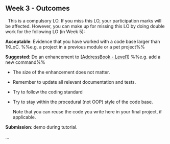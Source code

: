 <link rel="stylesheet" href="{{baseUrl}}/css/main.css">
<link rel="stylesheet" href="{{baseUrl}}/css/schedule.css">

<div class="website-content">

## Week 3 - Outcomes

<div id="main">

<!-- ==================================================================================================== -->

<include src="outcome-remoteRepo.md" />

<!-- ==================================================================================================== -->

<include src="outcome-refactor.md" />

<!-- ==================================================================================================== -->

<panel type="danger" header="**Can work with a 1KLoC code base :star: ==[Compulsory]==**" expandable no-close>
  <panel header=":dart: Evidence" expanded>

<tip-box type="important"> 
  
This is a compulsory LO. If you miss this LO, your participation marks will be affected. However, you can make up for missing this LO by doing double work for the following LO (in Week 5):

<include src="../week5/outcomes.md#lo-2kloc"/>

</tip-box>

**Acceptable**: Evidence that you have worked with a code base larger than 1KLoC. %%e.g. a project in a previous module or a pet project%%

**Suggested**: Do an enhancement to [[AddressBook - Level1](https://github.com/nus-cs2103-AY1718S1/addressbook-level1)]  %%e.g. add a new command%%

* The size of the enhancement does not matter.
* Remember to update all relevant documentation and tests.
* Try to follow the coding standard
* Try to stay within the procedural (not OOP) style of the code base.

  <tip-box type="tip">
  
  Note that you can reuse the code you write here in your final project, if applicable.
 
  </tip-box>

**Submission**: demo during tutorial.

  </panel>
</panel>

<!-- ==================================================================================================== -->

<include src="outcome-styleGuide.md" />

<!-- ==================================================================================================== -->

<include src="outcome-readability.md" />

<!-- ==================================================================================================== -->

<include src="outcome-naming.md" />

<!-- ==================================================================================================== -->

<include src="outcome-codingPractice.md" />

<!-- ==================================================================================================== -->

<include src="outcome-gitHistory.md" />

<!-- ==================================================================================================== -->

<include src="outcome-ide.md" />

<!-- ==================================================================================================== -->

<include src="outcome-comment.md" />

<!-- ==================================================================================================== -->

<panel type="info" header="**Can use Java8 streams :star::star::star:**" expandable no-close>
  <include src="../../book/javaTools/streamsBasic/full.md" />
  <panel header=":dart: Evidence" expanded>

...

  </panel>
</panel>

<!-- ==================================================================================================== -->

</div>
</div>
